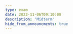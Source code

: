 ```yaml
---
type: exam
date: 2023-11-06T09:10:00
description: 'Midterm'
hide_from_announcments: true
---
```




